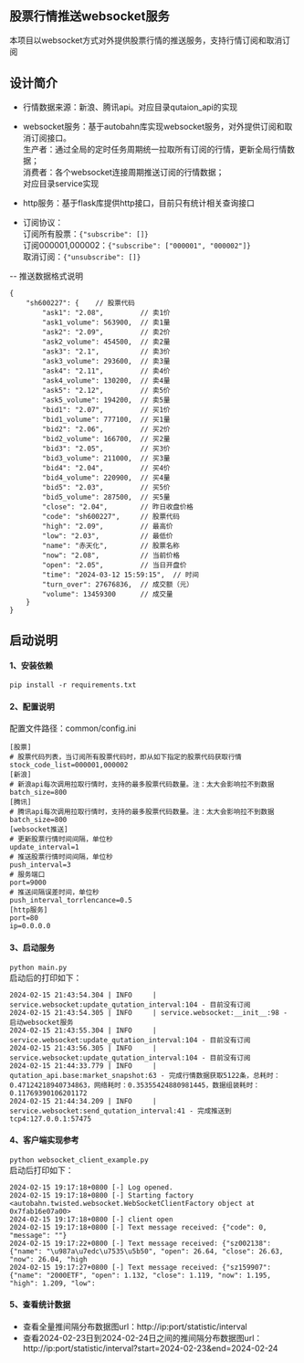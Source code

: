 ## 股票行情推送websocket服务
本项目以websocket方式对外提供股票行情的推送服务，支持行情订阅和取消订阅

## 设计简介
- 行情数据来源：新浪、腾讯api。对应目录qutaion_api的实现
- websocket服务：基于autobahn库实现websocket服务，对外提供订阅和取消订阅接口。<br/>
  生产者：通过全局的定时任务周期统一拉取所有订阅的行情，更新全局行情数据；<br/>
  消费者：各个websocket连接周期推送订阅的行情数据；<br/>
  对应目录service实现
- http服务：基于flask库提供http接口，目前只有统计相关查询接口

- 订阅协议：<br/>
订阅所有股票：```{"subscribe": []}``` <br/>
订阅000001,000002：```{"subscribe": ["000001", "000002"]}``` <br/>
取消订阅：```{"unsubscribe": []}``` <br/>

-- 推送数据格式说明
```
{
	"sh600227": {    // 股票代码
		"ask1": "2.08",         // 卖1价
		"ask1_volume": 563900,  // 卖1量
		"ask2": "2.09",         // 卖2价
		"ask2_volume": 454500,  // 卖2量
		"ask3": "2.1",          // 卖3价
		"ask3_volume": 293600,  // 卖3量
		"ask4": "2.11",         // 卖4价
		"ask4_volume": 130200,  // 卖4量
		"ask5": "2.12",         // 卖5价
		"ask5_volume": 194200,  // 卖5量
		"bid1": "2.07",         // 买1价
		"bid1_volume": 777100,  // 买1量
		"bid2": "2.06",         // 买2价
		"bid2_volume": 166700,  // 买2量
		"bid3": "2.05",         // 买3价
		"bid3_volume": 211000,  // 买3量
		"bid4": "2.04",         // 买4价
		"bid4_volume": 220900,  // 买4量
		"bid5": "2.03",         // 买5价
		"bid5_volume": 287500,  // 买5量
		"close": "2.04",        // 昨日收盘价格
		"code": "sh600227",     // 股票代码
		"high": "2.09",         // 最高价
		"low": "2.03",          // 最低价
		"name": "赤天化",        // 股票名称
		"now": "2.08",          // 当前价格
		"open": "2.05",         // 当日开盘价
		"time": "2024-03-12 15:59:15",  // 时间
		"turn_over": 27676836,  // 成交额（元）
		"volume": 13459300      // 成交量
	}
}
```

## 启动说明
#### 1、安装依赖
```pip install -r requirements.txt```

#### 2、配置说明
配置文件路径：common/config.ini
```
[股票]
# 股票代码列表，当订阅所有股票代码时，即从如下指定的股票代码获取行情
stock_code_list=000001,000002
[新浪]
# 新浪api每次调用拉取行情时，支持的最多股票代码数量。注：太大会影响拉不到数据
batch_size=800
[腾讯]
# 腾讯api每次调用拉取行情时，支持的最多股票代码数量。注：太大会影响拉不到数据
batch_size=800
[websocket推送]
# 更新股票行情时间间隔，单位秒
update_interval=1
# 推送股票行情时间间隔，单位秒
push_interval=3
# 服务端口
port=9000
# 推送间隔误差时间，单位秒
push_interval_torrlencance=0.5
[http服务]
port=80
ip=0.0.0.0
```

#### 3、启动服务
```python main.py```<br/>
启动后的打印如下：
```
2024-02-15 21:43:54.304 | INFO     | service.websocket:update_qutation_interval:104 - 目前没有订阅
2024-02-15 21:43:54.305 | INFO     | service.websocket:__init__:98 - 启动websocket服务
2024-02-15 21:43:55.304 | INFO     | service.websocket:update_qutation_interval:104 - 目前没有订阅
2024-02-15 21:43:56.305 | INFO     | service.websocket:update_qutation_interval:104 - 目前没有订阅
2024-02-15 21:44:33.779 | INFO     | qutation_api.base:market_snapshot:63 - 完成行情数据获取5122条，总耗时：0.47124218940734863，网络耗时：0.35355424880981445，数据组装耗时：0.11769390106201172
2024-02-15 21:44:34.209 | INFO     | service.websocket:send_qutation_interval:41 - 完成推送到 tcp4:127.0.0.1:57475
```

#### 4、客户端实现参考
```python websocket_client_example.py```<br/>
启动后打印如下：
```
2024-02-15 19:17:18+0800 [-] Log opened.
2024-02-15 19:17:18+0800 [-] Starting factory <autobahn.twisted.websocket.WebSocketClientFactory object at 0x7fab16e07a00>
2024-02-15 19:17:18+0800 [-] client open
2024-02-15 19:17:18+0800 [-] Text message received: {"code": 0, "message": ""}
2024-02-15 19:17:22+0800 [-] Text message received: {"sz002138": {"name": "\u987a\u7edc\u7535\u5b50", "open": 26.64, "close": 26.63, "now": 26.04, "high
2024-02-15 19:17:27+0800 [-] Text message received: {"sz159907": {"name": "2000ETF", "open": 1.132, "close": 1.119, "now": 1.195, "high": 1.209, "low": 
```

#### 5、查看统计数据
- 查看全量推间隔分布数据图url：http://ip:port/statistic/interval
- 查看2024-02-23日到2024-02-24日之间的推间隔分布数据图url：http://ip:port/statistic/interval?start=2024-02-23&end=2024-02-24